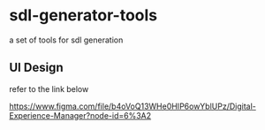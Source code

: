 # sdl-generator-tools
a set of tools for sdl generation

## UI Design
refer to the link below

https://www.figma.com/file/b4oVoQ13WHe0HIP6owYblUPz/Digital-Experience-Manager?node-id=6%3A2
